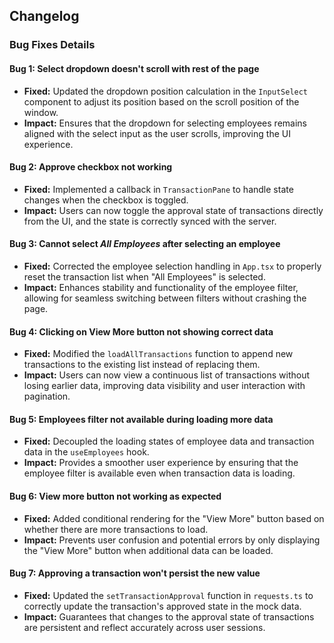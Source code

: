## Changelog

### Bug Fixes Details

#### Bug 1: Select dropdown doesn't scroll with rest of the page
- **Fixed:** Updated the dropdown position calculation in the `InputSelect` component to adjust its position based on the scroll position of the window.
- **Impact:** Ensures that the dropdown for selecting employees remains aligned with the select input as the user scrolls, improving the UI experience.

#### Bug 2: Approve checkbox not working
- **Fixed:** Implemented a callback in `TransactionPane` to handle state changes when the checkbox is toggled.
- **Impact:** Users can now toggle the approval state of transactions directly from the UI, and the state is correctly synced with the server.

#### Bug 3: Cannot select _All Employees_ after selecting an employee
- **Fixed:** Corrected the employee selection handling in `App.tsx` to properly reset the transaction list when "All Employees" is selected.
- **Impact:** Enhances stability and functionality of the employee filter, allowing for seamless switching between filters without crashing the page.

#### Bug 4: Clicking on View More button not showing correct data
- **Fixed:** Modified the `loadAllTransactions` function to append new transactions to the existing list instead of replacing them.
- **Impact:** Users can now view a continuous list of transactions without losing earlier data, improving data visibility and user interaction with pagination.

#### Bug 5: Employees filter not available during loading more data
- **Fixed:** Decoupled the loading states of employee data and transaction data in the `useEmployees` hook.
- **Impact:** Provides a smoother user experience by ensuring that the employee filter is available even when transaction data is loading.

#### Bug 6: View more button not working as expected
- **Fixed:** Added conditional rendering for the "View More" button based on whether there are more transactions to load.
- **Impact:** Prevents user confusion and potential errors by only displaying the "View More" button when additional data can be loaded.

#### Bug 7: Approving a transaction won't persist the new value
- **Fixed:** Updated the `setTransactionApproval` function in `requests.ts` to correctly update the transaction's approved state in the mock data.
- **Impact:** Guarantees that changes to the approval state of transactions are persistent and reflect accurately across user sessions.
